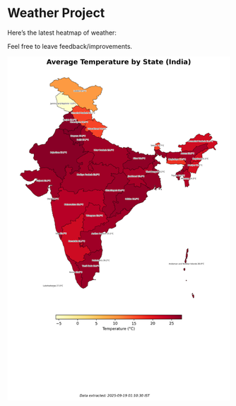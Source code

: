 # Weather Project

Here’s the latest heatmap of weather:

Feel free to leave feedback/improvements.

![India Heatmap](docs/assets/india_heatmap.png?v=CC6030)

